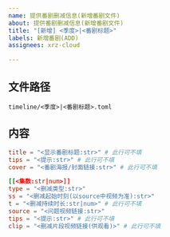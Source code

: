 ```yaml
---
name: 提供番剧删减信息(新增番剧文件)
about: 提供番剧删减信息(新增番剧文件)
title: "[新增] <季度>|<番剧标题>"
labels: 新增番剧(ADD)
assignees: xrz-cloud

---
```


## 文件路径

`timeline/<季度>|<番剧标题>.toml`  

## 内容

```toml
title = "<显示番剧标题:str>" # 此行可不填
tips = "<提示:str>" # 此行可不填
cover = "<番剧海报/封面链接:str>" # 此行可不填

[[<集数:str|num>]]
type = "<删减类型:str>"
ss = "<删减起始时刻(以source中视频为准):str>"
t = "<删减持续时长:str|num>" # 此行可不填
source = "<问题视频链接:str>"
tips = "<提示:str>" # 此行可不填
clip = "<删减片段视频链接(供观看)>" # 此行可不填
```
